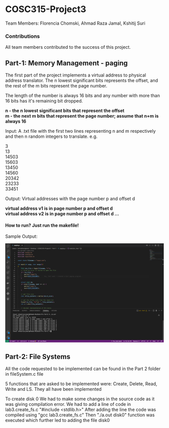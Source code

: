 # COSC315-Project3

Team Members:
Florencia Chomski, Ahmad Raza Jamal, Kshitij Suri
 
### Contributions
All team members contributed to the success of this project. 

## Part-1: Memory Management - paging 

The first part of the project implements a virtual address to physical address translator. The n lowest significant bits represents the offset, and the rest of the m bits represent the page number.  

The length of the number is always 16 bits and any number with more than 16 bits has it's remaining bit dropped. 

**n - the n lowest significant bits that represent the offset** <br/>
**m - the next m bits that represent the page number; assume that n+m is always 16**

Input: A .txt file with the first two lines representing n and m respectively and then n random integers to translate.
e.g. 

3 <br/>
13 <br/>
14503 <br/>
15603 <br/>
13450 <br/>
14560 <br/>
20342 <br/>
23233 <br/>
33451 <br/>

Output: Virtual addresses with the page number p and offset d

**virtual address v1 is in page number p and offset d <br/>
virtual address v2 is in page number p and offset d
...**

#### How to run? Just run the makefile!

Sample Output: 

<img src="https://github.com/Kshitijsuri99/COSC315-Project3/blob/main/Part1/partA_sample.png"/>

## Part-2: File Systems

All the code requested to be implemented can be found in the Part 2 folder in fileSystem.c file

5 functions that are asked to be implemented were:
Create, Delete, Read, Write and LS. They all have been implemented 

To create disk 0 
We had to make some changes in the source code as it was giving compilation error.
We had to add a line of code in lab3.create_fs.c "#include <stdlib.h>"
After adding the line the code was compiled using "gcc lab3.create_fs.c"
Then "./a.out disk0" function was executed which further led to adding the file disk0